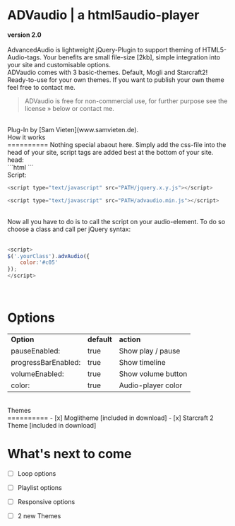 ADVaudio | a html5audio-player
==========
**version 2.0**<br />
<br />
AdvancedAudio is lightweight jQuery-Plugin to support theming of HTML5-Audio-tags. Your benefits are small file-size [2kb], simple integration into your site and customisable options.<br />
ADVaudio comes with 3 basic-themes. Default, Mogli and Starcraft2! Ready-to-use for your own themes. If you want to publish your own theme feel free to contact me.
> ADVaudio is free for non-commercial use, for further purpose see the license » below or contact me.

<br />
Plug-In by [Sam Vieten](www.samvieten.de).
<br />
How it works<br />
==========
Nothing special abaout here. Simply add the css-file into the head of your site, script tags are added best at the bottom of your site.<br />
head:<br />
```html
<link href='PATH/advaudio.css' rel='stylesheet' type='text/css' />
```

<br />
Script:<br />

```javascript
<script type="text/javascript" src="PATH/jquery.x.y.js"></script>

<script type="text/javascript" src="PATH/advaudio.min.js"></script>
```

<br />
Now all you have to do is to call the script on your audio-element. To do so choose a class and call per jQuery syntax:<br />
<br />

```javascript
<script>
$('.yourClass').advAudio({
    color:'#c05'
});
</script>
```

<br />

Options<br />
==========
<table>
<tr>
    <td><strong>Option</strong></td>
    <td><strong>default</strong></td>
    <td><strong>action</strong></td>
</tr>

<tr>
    <td>pauseEnabled:</td>
    <td>true</td>
    <td>Show play / pause</td>
</tr>
<tr>
    <td>progressBarEnabled:</td>
    <td>true</td>
    <td>Show timeline</td>
</tr>
<tr>
    <td>volumeEnabled:</td>
    <td>true</td>
    <td>Show volume button</td>
</tr>
<tr>
    <td>color:</td>
    <td>true</td>
    <td>Audio-player color</td>
</tr>

</table>

<br />
Themes<br />
==========
- [x] Moglitheme [included in download]
- [x] Starcraft 2 Theme  [included in download]

What's next to come<br />
==========
- [ ] Loop options
- [ ] Playlist options
- [ ] Responsive options
- [ ] 2 new Themes

